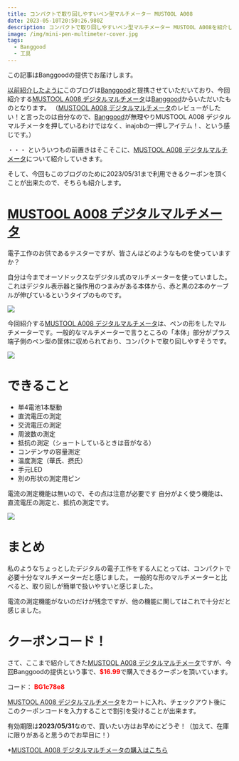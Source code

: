 ```yaml
---
title: コンパクトで取り回しやすいペン型マルチメーター MUSTOOL A008
date: 2023-05-10T20:50:26.980Z
description: コンパクトで取り回しやすいペン型マルチメーター MUSTOOL A008を紹介します
image: /img/mini-pen-multimeter-cover.jpg
tags:
  - Banggood
  - 工具
---
```

この記事はBanggoodの提供でお届けします。

[以前紹介したように](../../post/中国ecサイトbanggood/)このブログは[Banggood](https://jp.banggood.com/?p=0M092355466124202012)と提携させていただいており、今回紹介する[MUSTOOL A008 デジタルマルチメータ](https://jp.banggood.com/MUSTOOL-A008-Digital-Multimeter-Auto-Sensor-Pen-6000-Counts-Non-contact-Voltage-Tester-VA-Color-Reverse-Display-Screen-p-1976755.html?cur_warehouse=CN&ID=6286072?p=0M092355466124202012)は[Banggood](https://jp.banggood.com/?p=0M092355466124202012)からいただいたものとなります。
（[MUSTOOL A008 デジタルマルチメータ](https://jp.banggood.com/MUSTOOL-A008-Digital-Multimeter-Auto-Sensor-Pen-6000-Counts-Non-contact-Voltage-Tester-VA-Color-Reverse-Display-Screen-p-1976755.html?cur_warehouse=CN&ID=6286072?p=0M092355466124202012)のレビューがしたい！と言ったのは自分なので、[Banggood](https://jp.banggood.com/?p=0M092355466124202012)が無理やりMUSTOOL A008 デジタルマルチメータを押しているわけではなく、inajobの一押しアイテム！、という感じです。）

・・・ といういつもの前置きはそこそこに、[MUSTOOL A008 デジタルマルチメータ](https://jp.banggood.com/MUSTOOL-A008-Digital-Multimeter-Auto-Sensor-Pen-6000-Counts-Non-contact-Voltage-Tester-VA-Color-Reverse-Display-Screen-p-1976755.html?cur_warehouse=CN&ID=6286072?p=0M092355466124202012)について紹介していきます。

そして、今回もこのブログのために2023/05/31まで利用できるクーポンを頂くことが出来たので、そちらも紹介します。

# [MUSTOOL A008 デジタルマルチメータ](https://jp.banggood.com/MUSTOOL-A008-Digital-Multimeter-Auto-Sensor-Pen-6000-Counts-Non-contact-Voltage-Tester-VA-Color-Reverse-Display-Screen-p-1976755.html?cur_warehouse=CN&ID=6286072?p=0M092355466124202012)

電子工作のお供であるテスターですが、皆さんはどのようなものを使っていますか？

自分は今までオーソドックスなデジタル式のマルチメーターを使っていました。これはデジタル表示器と操作用のつまみがある本体から、赤と黒の2本のケーブルが伸びているというタイプのものです。

![](../../img/mini-pen-multimeter-sketch.png)

今回紹介する[MUSTOOL A008 デジタルマルチメータ](https://jp.banggood.com/MUSTOOL-A008-Digital-Multimeter-Auto-Sensor-Pen-6000-Counts-Non-contact-Voltage-Tester-VA-Color-Reverse-Display-Screen-p-1976755.html?cur_warehouse=CN&ID=6286072?p=0M092355466124202012)は、ペンの形をしたマルチメーターです。一般的なマルチメーターで言うところの「本体」部分がプラス端子側のペン型の筐体に収められており、コンパクトで取り回しやすそうです。

![](../../img/mini-pen-multimeter-view.jpg)

# できること

* 単4電池1本駆動
* 直流電圧の測定
* 交流電圧の測定
* 周波数の測定
* 抵抗の測定（ショートしているときは音がなる）
* コンデンサの容量測定
* 温度測定（華氏、摂氏）
* 手元LED
* 別の形状の測定用ピン

電流の測定機能は無いので、その点は注意が必要です
自分がよく使う機能は、直流電圧の測定と、抵抗の測定です。

![](../../img/mini-pen-multimeter-pin.jpg)

# まとめ

私のようなちょっとしたデジタルの電子工作をする人にとっては、コンパクトで必要十分なマルチメーターだと感じました。
一般的な形のマルチメーターと比べると、取り回しが簡単で扱いやすいと感じました。

電流の測定機能がないのだけが残念ですが、他の機能に関してはこれで十分だと感じました。

# クーポンコード！

さて、ここまで紹介してきた[MUSTOOL A008 デジタルマルチメータ](https://jp.banggood.com/MUSTOOL-A008-Digital-Multimeter-Auto-Sensor-Pen-6000-Counts-Non-contact-Voltage-Tester-VA-Color-Reverse-Display-Screen-p-1976755.html?cur_warehouse=CN&ID=6286072?p=0M092355466124202012)ですが、今回Banggoodの提供という事で、<span style="color:red">**$16.99**</span>で購入できるクーポンを頂いています。

コード：
<span style="color:red">**BG1c78e8**</span>

[MUSTOOL A008 デジタルマルチメータ](https://jp.banggood.com/MUSTOOL-A008-Digital-Multimeter-Auto-Sensor-Pen-6000-Counts-Non-contact-Voltage-Tester-VA-Color-Reverse-Display-Screen-p-1976755.html?cur_warehouse=CN&ID=6286072?p=0M092355466124202012)をカートに入れ、チェックアウト後にこのクーポンコードを入力することで割引を受けることが出来ます。

有効期限は**2023/05/31**なので、買いたい方はお早めにどうぞ！（加えて、在庫に限りがあると思うのでお早目に！）

\*[MUSTOOL A008 デジタルマルチメータの購入はこちら](https://jp.banggood.com/MUSTOOL-A008-Digital-Multimeter-Auto-Sensor-Pen-6000-Counts-Non-contact-Voltage-Tester-VA-Color-Reverse-Display-Screen-p-1976755.html?cur_warehouse=CN&ID=6286072?p=0M092355466124202012)
